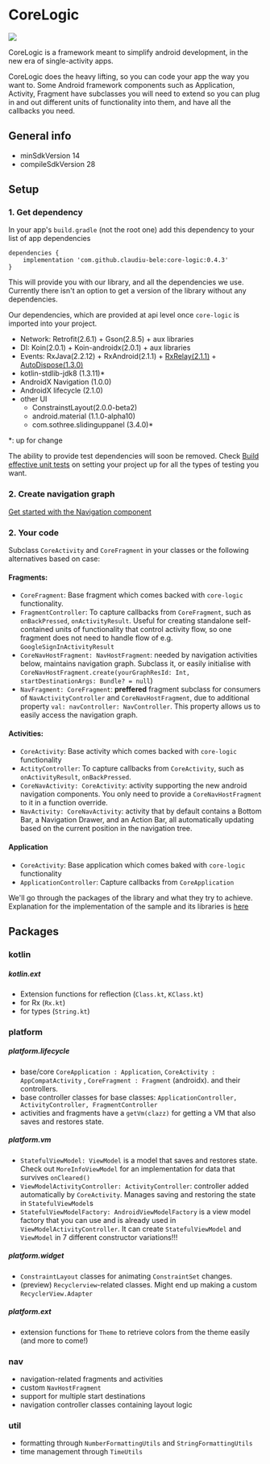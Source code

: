 # CoreLogic

[![](https://jitpack.io/v/claudiu-bele/core-logic.svg)](https://jitpack.io/#claudiu-bele/core-logic)


CoreLogic is a framework meant to simplify android development, in the new era of single-activity apps.

CoreLogic does the heavy lifting, so you can code your app the way you want to.
Some Android framework components such as Application, Activity, Fragment have subclasses you will need to extend so you can plug in and out different units of functionality into them, and have all the callbacks you need.


## General info
- minSdkVersion 14
- compileSdkVersion 28

## Setup

### 1. Get dependency

In your app's `build.gradle` (not the root one) add this dependency to your list of app dependencies

```
dependencies {
    implementation 'com.github.claudiu-bele:core-logic:0.4.3'
}

```
This will provide you with our library, and all the dependencies we use. Currently there isn't an option to get a version of the library without any dependencies.

Our dependencies, which are provided at api level once `core-logic` is imported into your project.
- Network: Retrofit(2.6.1) + Gson(2.8.5) + aux libraries
- DI: Koin(2.0.1) + Koin-androidx(2.0.1) + aux libraries
- Events: RxJava(2.2.12) + RxAndroid(2.1.1) + [RxRelay(2.1.1)](https://github.com/JakeWharton/RxRelay) + [AutoDispose(1.3.0)](https://github.com/uber/AutoDispose)
- kotlin-stdlib-jdk8 (1.3.11)*
- AndroidX Navigation (1.0.0)
- AndroidX lifecycle (2.1.0)
- other UI
    - ConstrainstLayout(2.0.0-beta2)
    - android.material (1.1.0-alpha10)
    - com.sothree.slidinguppanel (3.4.0)*


*: up for change 

The ability to provide test dependencies will soon be removed. Check [Build effective unit tests](https://developer.android.com/training/testing/unit-testing) on setting your project up for all the types of testing you want.

### 2. Create navigation graph

[Get started with the Navigation component](https://developer.android.com/guide/navigation/navigation-getting-started)

### 2. Your code

Subclass `CoreActivity` and `CoreFragment` in your classes or the following alternatives based on case:
#### Fragments:
- `CoreFragment`: Base fragment which comes backed with `core-logic` functionality.
- `FragmentController`: To capture callbacks from `CoreFragment`, such as `onBackPressed`, `onActivityResult`. Useful for creating standalone self-contained units of functionality that control activity flow, so one fragment does not need to handle flow of e.g. `GoogleSignInActivityResult` 
- `CoreNavHostFragment: NavHostFragment`: needed by navigation activities below, maintains navigation graph. Subclass it, or easily initialise with `CoreNavHostFragment.create(yourGraphResId: Int, startDestinationArgs: Bundle? = null`)
- `NavFragment: CoreFragment`: **preffered** fragment subclass for consumers of `NavActivityController` and `CoreNavHostFragment`, due to additional property `val: navController: NavController`. This property allows us to easily access the navigation graph.

#### Activities:
- `CoreActivity`: Base activity which comes backed with `core-logic` functionality
- `ActityController`: To capture callbacks from `CoreActivity`, such as `onActivityResult`, `onBackPressed`. 
- `CoreNavActivity: CoreActivity`: activity supporting the new android navigation components.
You only need to provide a `CoreNavHostFragment` to it in a function override.
- `NavActivity: CoreNavActivity`: activity that by default contains a Bottom Bar, a Navigation Drawer, and an Action Bar, all automatically updating based on the current position in the navigation tree.

#### Application
- `CoreActivity`: Base application which comes baked with `core-logic` functionality
- `ApplicationController`: Capture callbacks from `CoreApplication`

We'll go through the packages of the library and what they try to achieve. Explanation for the implementation of the sample and its libraries is [here](https://github.com/claudiu-bele/core-logic/tree/master/app)
## Packages 

### kotlin

##### kotlin.ext
- Extension functions for reflection (`Class.kt`, `KClass.kt`)
- for Rx (`Rx.kt`)
- for types (`String.kt`)

### platform

##### platform.lifecycle
- base/core `CoreApplication : Application`, `CoreActivity : AppCompatActivity` , `CoreFragment : Fragment` (androidx).
and their controllers.
- base controller classes for base classes: `ApplicationController, ActivityController, FragmentController`
- activities and fragments have a `getVm(clazz)` for getting a VM that also saves and restores state.

##### platform.vm
- `StatefulViewModel: ViewModel` is a model that saves and restores state. Check out `MoreInfoViewModel` for an implementation for data that survives `onCleared()`
- `ViewModelActivityController: ActivityController`: controller added automatically by `CoreActivity`. Manages saving and restoring the state in `StatefulViewModel`s
- `StatefulViewModelFactory: AndroidViewModelFactory` is a view model factory that you can use and is already used in `ViewModelActivityController`. It can create `StatefulViewModel` and `ViewModel` in 7 different constructor variations!!!

##### platform.widget
- `ConstraintLayout` classes for animating `ConstraintSet` changes.
- (preview) `Recyclerview`-related classes. Might end up making a custom `RecyclerView.Adapter`

##### platform.ext
- extension functions for `Theme` to retrieve colors from the theme easily (and more to come!)

### nav
- navigation-related fragments and activities
- custom `NavHostFragment`
- support for multiple start destinations
- navigation controller classes containing layout logic

### util
- formatting through `NumberFormattingUtils` and `StringFormattingUtils`
- time management through `TimeUtils`
